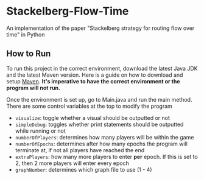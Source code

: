 # Stackelberg-Flow-Time
An implementation of the paper "Stackelberg strategy for routing flow over time" in Python

## How to Run
To run this project in the correct environment, download the latest Java JDK and the latest Maven version. Here is a guide on how to download and setup [Maven](https://phoenixnap.com/kb/install-maven-windows). **It's imperative to have the correct environment or the program will not run.**

Once the environment is set up, go to Main.java and run the main method. There are some control variables at the top to modify the program
- `visualize`: toggle whether a visual should be outputted or not
- `simpleDebug`: toggles whether print statements should be outputted while running or not
- `numberOfPlayers`: determines how many players will be within the game
- `numberOfEpochs`: determines after how many epochs the program will terminate at, if not all players have reached the end
- `extraPlayers`: how many more players to enter **per** epoch. If this is set to 2, then 2 more players will enter every epoch
- `graphNumber`: determines which graph file to use (1 - 4)
